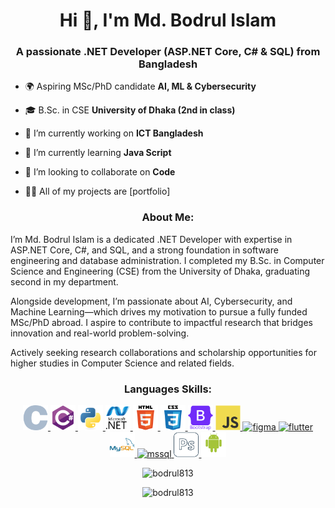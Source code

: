 <h1 align="center">Hi 👋, I'm Md. Bodrul Islam</h1>
 
<h3 align="center">A passionate .NET Developer (ASP.NET Core, C# & SQL) from Bangladesh</h3>

- 🌍 Aspiring MSc/PhD candidate **AI, ML & Cybersecurity**

- 🎓 B.Sc. in CSE **University of Dhaka (2nd in class)**

- 🔭 I’m currently working on **ICT Bangladesh**

- 🌱 I’m currently learning **Java Script**

- 👯 I’m looking to collaborate on **Code**

- 👨‍💻 All of my projects are [portfolio]

<h3 align="center">About Me:</h3>
<p align="left">
I’m Md. Bodrul Islam is a dedicated .NET Developer with expertise in ASP.NET Core, C#, and SQL, and a strong foundation in software engineering and database administration. I completed my B.Sc. in Computer Science and Engineering (CSE) from the University of Dhaka, graduating second in my department.
  
Alongside development, I’m passionate about AI, Cybersecurity, and Machine Learning—which drives my motivation to pursue a fully funded MSc/PhD abroad. I aspire to contribute to impactful research that bridges innovation and real-world problem-solving.

Actively seeking research collaborations and scholarship opportunities for higher studies in Computer Science and related fields. </p>

<h3 align="center">Languages Skills:</h3>
<p align="center"> <a href="https://www.cprogramming.com/" target="_blank" rel="noreferrer"> <img src="https://raw.githubusercontent.com/devicons/devicon/master/icons/c/c-original.svg" alt="c" width="40" height="40"/> </a> <a href="https://www.w3schools.com/cs/" target="_blank" rel="noreferrer"> <img src="https://raw.githubusercontent.com/devicons/devicon/master/icons/csharp/csharp-original.svg" alt="csharp" width="40" height="40"/> </a> <a href="https://www.python.org" target="_blank" rel="noreferrer"> <img src="https://raw.githubusercontent.com/devicons/devicon/master/icons/python/python-original.svg" alt="python" width="40" height="40"/> </a> <a href="https://dotnet.microsoft.com/" target="_blank" rel="noreferrer"> <img src="https://raw.githubusercontent.com/devicons/devicon/master/icons/dot-net/dot-net-original-wordmark.svg" alt="dotnet" width="40" height="40"/> </a> <a href="https://www.w3.org/html/" target="_blank" rel="noreferrer"> <img src="https://raw.githubusercontent.com/devicons/devicon/master/icons/html5/html5-original-wordmark.svg" alt="html5" width="40" height="40"/> </a> <a href="https://www.w3schools.com/css/" target="_blank" rel="noreferrer"> <img src="https://raw.githubusercontent.com/devicons/devicon/master/icons/css3/css3-original-wordmark.svg" alt="css3" width="40" height="40"/> </a> <a href="https://getbootstrap.com" target="_blank" rel="noreferrer"> <img src="https://raw.githubusercontent.com/devicons/devicon/master/icons/bootstrap/bootstrap-plain-wordmark.svg" alt="bootstrap" width="40" height="40"/> </a> <a href="https://developer.mozilla.org/en-US/docs/Web/JavaScript" target="_blank" rel="noreferrer"> <img src="https://raw.githubusercontent.com/devicons/devicon/master/icons/javascript/javascript-original.svg" alt="javascript" width="40" height="40"/> </a> <a href="https://www.figma.com/" target="_blank" rel="noreferrer"> <img src="https://www.vectorlogo.zone/logos/figma/figma-icon.svg" alt="figma" width="40" height="40"/> </a> <a href="https://flutter.dev" target="_blank" rel="noreferrer"> <img src="https://www.vectorlogo.zone/logos/flutterio/flutterio-icon.svg" alt="flutter" width="40" height="40"/> </a> <a href="https://www.mysql.com/" target="_blank" rel="noreferrer"> <img src="https://raw.githubusercontent.com/devicons/devicon/master/icons/mysql/mysql-original-wordmark.svg" alt="mysql" width="40" height="40"/> </a> <a href="https://www.microsoft.com/en-us/sql-server" target="_blank" rel="noreferrer"> <img src="https://www.svgrepo.com/show/303229/microsoft-sql-server-logo.svg" alt="mssql" width="40" height="40"/> </a> <a href="https://www.photoshop.com/en" target="_blank" rel="noreferrer"> <img src="https://raw.githubusercontent.com/devicons/devicon/master/icons/photoshop/photoshop-line.svg" alt="photoshop" width="40" height="40"/> </a> <a href="https://developer.android.com" target="_blank" rel="noreferrer"> <img src="https://raw.githubusercontent.com/devicons/devicon/master/icons/android/android-original-wordmark.svg" alt="android" width="40" height="40"/> </a> </p>



<p align="center"> <img src="https://komarev.com/ghpvc/?username=bodrul813&label=Profile%20views&color=0e75b6&style=flat" alt="bodrul813" /> </p>


<p align="center"> <img src="https://github-readme-stats.vercel.app/api/top-langs?username=bodrul813&show_icons=true&locale=en&layout=compact" alt="bodrul813" /></p>
